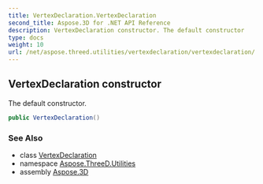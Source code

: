 ```yaml
---
title: VertexDeclaration.VertexDeclaration
second_title: Aspose.3D for .NET API Reference
description: VertexDeclaration constructor. The default constructor
type: docs
weight: 10
url: /net/aspose.threed.utilities/vertexdeclaration/vertexdeclaration/
---
```

## VertexDeclaration constructor

The default constructor.

```csharp
public VertexDeclaration()
```

### See Also

* class [VertexDeclaration](../)
* namespace [Aspose.ThreeD.Utilities](../../../aspose.threed.utilities/)
* assembly [Aspose.3D](../../../)


